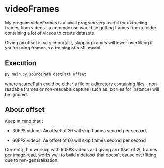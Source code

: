 # videoFrames

My program videoFrames is a small program very useful for extracting frames from videos - a common use would be getting frames from a folder containing a lot of videos to create datasets.

Giving an offset is very important, skipping frames will lower overfitting if you're using frames in a training of a ML model.

## Execution

```py
py main.py sourcePath destPath offset
``` 

where sourcePath could be either a file or a directory containing files - non-readable frames or non-readable capture (such as .txt files for instance) will be ignored.

## About offset

Keep in mind that :

- 30FPS videos:
An offset of 30 will skip frames second per second.

- 60FPS videos:
An offset of 60 will skip frames second per second

Currently, I'm working with 60FPS videos and giving an offset of 20 frames per image read, works well to build a dataset that doesn't cause overfitting due to non-generalization.